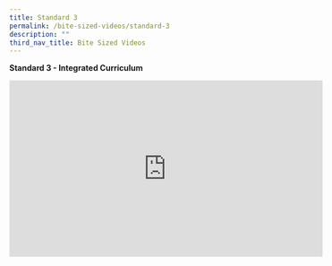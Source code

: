 ```yaml
---
title: Standard 3
permalink: /bite-sized-videos/standard-3
description: ""
third_nav_title: Bite Sized Videos
---
```

**Standard 3 - Integrated Curriculum**

<iframe width="560" height="315" src="https://www.youtube.com/embed/RnJ7J23BFrc" title="YouTube video player" frameborder="0" allow="accelerometer; autoplay; clipboard-write; encrypted-media; gyroscope; picture-in-picture" allowfullscreen></iframe>